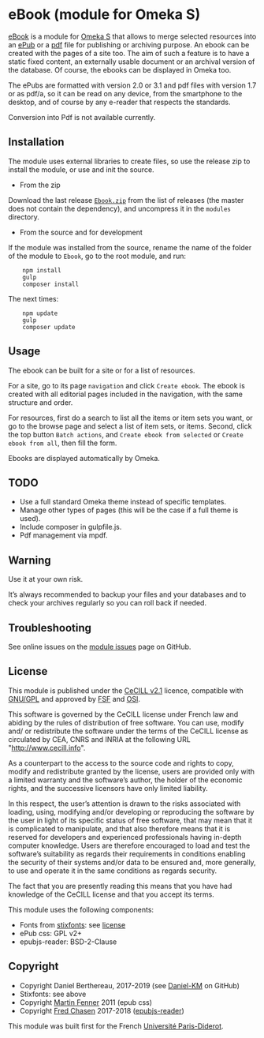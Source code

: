 eBook (module for Omeka S)
==========================

[eBook] is a module for [Omeka S] that allows to merge selected resources into
an [ePub] or a [pdf] file for publishing or archiving purpose. An ebook can be
created with the pages of a site too. The aim of such a feature is to have a
static fixed content, an externally usable document or an archival version of
the database. Of course, the ebooks can be displayed in Omeka too.

The ePubs are formatted with version 2.0 or 3.1 and pdf files with version 1.7
or as pdf/a, so it can be read on any device, from the smartphone to the
desktop, and of course by any e-reader that respects the standards.

Conversion into Pdf is not available currently.


Installation
------------

The module uses external libraries to create files, so use the release zip to
install the module, or use and init the source.

* From the zip

Download the last release [`Ebook.zip`] from the list of releases (the master
does not contain the dependency), and uncompress it in the `modules` directory.

* From the source and for development

If the module was installed from the source, rename the name of the folder of
the module to `Ebook`, go to the root module, and run:

```
    npm install
    gulp
    composer install
```

The next times:

```
    npm update
    gulp
    composer update
```


Usage
-----

The ebook can be built for a site or for a list of resources.

For a site, go to its page `navigation` and click `Create ebook`. The ebook is
created with all editorial pages included in the navigation, with the same
structure and order.

For resources, first do a search to list all the items or item sets you want, or
go to the browse page and select a list of item sets, or items. Second, click
the top button `Batch actions`, and `Create ebook from selected` or `Create ebook from all`,
then fill the form.

Ebooks are displayed automatically by Omeka.


TODO
----

- Use a full standard Omeka theme instead of specific templates.
- Manage other types of pages (this will be the case if a full theme is used).
- Include composer in gulpfile.js.
- Pdf management via mpdf.


Warning
-------

Use it at your own risk.

It’s always recommended to backup your files and your databases and to check
your archives regularly so you can roll back if needed.


Troubleshooting
---------------

See online issues on the [module issues] page on GitHub.


License
-------

This module is published under the [CeCILL v2.1] licence, compatible with
[GNU/GPL] and approved by [FSF] and [OSI].

This software is governed by the CeCILL license under French law and abiding by
the rules of distribution of free software. You can use, modify and/ or
redistribute the software under the terms of the CeCILL license as circulated by
CEA, CNRS and INRIA at the following URL "http://www.cecill.info".

As a counterpart to the access to the source code and rights to copy, modify and
redistribute granted by the license, users are provided only with a limited
warranty and the software’s author, the holder of the economic rights, and the
successive licensors have only limited liability.

In this respect, the user’s attention is drawn to the risks associated with
loading, using, modifying and/or developing or reproducing the software by the
user in light of its specific status of free software, that may mean that it is
complicated to manipulate, and that also therefore means that it is reserved for
developers and experienced professionals having in-depth computer knowledge.
Users are therefore encouraged to load and test the software’s suitability as
regards their requirements in conditions enabling the security of their systems
and/or data to be ensured and, more generally, to use and operate it in the same
conditions as regards security.

The fact that you are presently reading this means that you have had knowledge
of the CeCILL license and that you accept its terms.

This module uses the following components:

* Fonts from [stixfonts]: see [license]
* ePub css: GPL v2+
* epubjs-reader: BSD-2-Clause


Copyright
---------

* Copyright Daniel Berthereau, 2017-2019 (see [Daniel-KM] on GitHub)
* Stixfonts: see above
* Copyright [Martin Fenner] 2011 (epub css)
* Copyright [Fred Chasen] 2017-2018 ([epubjs-reader])

This module was built first for the French [Université Paris-Diderot].


[eBook]: https://github.com/Daniel-KM/Omeka-S-module-Ebook
[Omeka S]: https://omeka.org/s
[ePub]: http://idpf.org/epub
[pdf]: https://www.adobe.com/devnet/pdf/pdf_reference.html
[`Ebook.zip`]: https://github.com/Daniel-KM/Omeka-S-module-Ebook/releases
[module issues]: https://github.com/Daniel-KM/Omeka-S-module-Ebook/issues
[CeCILL v2.1]: https://www.cecill.info/licences/Licence_CeCILL_V2.1-en.html
[GNU/GPL]: https://www.gnu.org/licenses/gpl-3.0.html
[FSF]: https://www.fsf.org
[OSI]: http://opensource.org
[stixfonts]: http://www.stixfonts.org/
[license]: https://github.com/stipub/stixfonts/raw/master/STIXv2.0.0/docs/STIX_2.0.0_license.pdf
[Martin Fenner]: https://wordpress.org/plugins/epub-export
[Fred Chasen]: https://github.com/fchasen
[epubjs-reader]: https://github.com/futurepress/epubjs-reader
[Université Paris-Diderot]: http://univ-paris8.fr
[Daniel-KM]: https://github.com/Daniel-KM "Daniel Berthereau"
